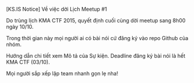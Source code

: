 [KS.IS Notice] Về việc dời Lịch Meetup #1

Do trùng lịch KMA CTF 2015, quyết định cuối cùng dời meetup sang 8h00 ngày 10/10.

Trong thời gian này mọi người ai có bài nói cứ đăng ký vào repo Github của nhóm.

Hướng dẫn chi tiết xem Mô tả của Sự kiện. Deadline đăng ký bài nói là hết KMA CTF (03/10).

Mọi người sắp xếp lập team nhanh gọn lẹ nha!
